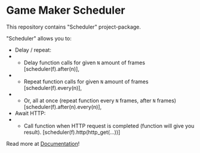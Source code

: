 # Game Maker Scheduler
This repository contains "Scheduler" project-package.

"Scheduler" allows you to:
- Delay / repeat:
- - Delay function calls for given `N` amount of frames [scheduler(f).after(n)],
- - Repeat function calls for given `N` amount of frames [scheduler(f).every(n)],
- - Or, all at once (repeat function every `N` frames, after `N` frames) [scheduler(f).after(n).every(n)],
- Await HTTP:
- - Call function when HTTP request is completed (function will give you result). [scheduler(f).http(http_get(...))]

Read more at <a href="https://github.com/kirillzhosul/gamemaker-scheduler/tree/main/src/Scheduler/notes/SCHEDULER_DOCUMENTATION/SCHEDULER_DOCUMENTATION.txt">Documentation</a>!
